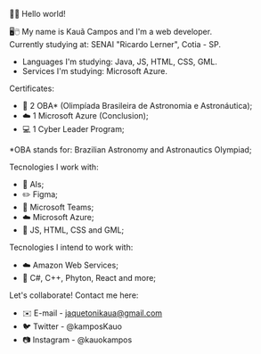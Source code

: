 👋🤖 Hello world!

🖥️🖱️ My name is Kauã Campos and I'm a web developer.  
Currently studying at: SENAI "Ricardo Lerner", Cotia - SP.


- Languages I'm studying: Java, JS, HTML, CSS, GML. 
- Services I'm studying: Microsoft Azure. 

Certificates:

- 🥇 2 OBA* (Olimpíada Brasileira de Astronomia e Astronáutica);
- ☁️ 1 Microsoft Azure (Conclusion);
- 💻 1 Cyber Leader Program;


*OBA stands for: Brazilian Astronomy and Astronautics Olympiad;
    
Tecnologies I work with:

- 🤖 AIs; 
- ✏️ Figma; 
- 👥 Microsoft Teams; 
- ☁️ Microsoft Azure; 
- 📖 JS, HTML, CSS and GML; 

Tecnologies I intend to work with:

- ☁️ Amazon Web Services;
- 📘 C#, C++, Phyton, React and more;

Let's collaborate! Contact me here:

- ✉️ E-mail - jaquetonikaua@gmail.com
- 🐦 Twitter - @kamposKauo
- 📷 Instagram - @kauokampos
